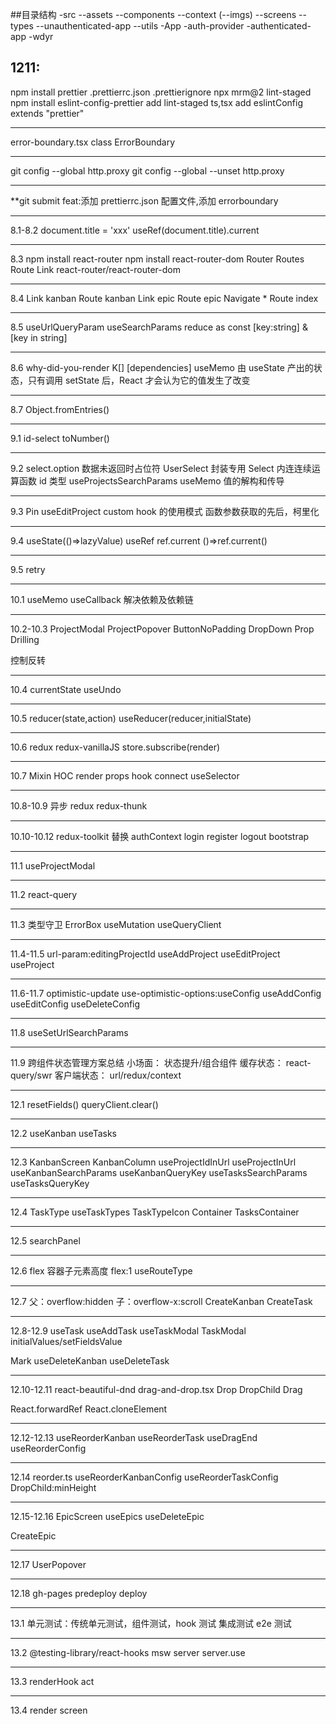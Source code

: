 ##目录结构
-src
--assets
--components
--context
(--imgs)
--screens
--types
--unauthenticated-app
--utils
-App
-auth-provider
-authenticated-app
-wdyr

## 1211:

npm install prettier
.prettierrc.json
.prettierignore
npx mrm@2 lint-staged
npm install eslint-config-prettier
add lint-staged ts,tsx
add eslintConfig extends "prettier"

---

error-boundary.tsx
class ErrorBoundary

---

git config --global http.proxy
git config --global --unset http.proxy

---

\*\*git submit feat:添加 prettierrc.json 配置文件,添加 errorboundary

---

8.1-8.2
document.title = 'xxx'
useRef(document.title).current

---

8.3
npm install react-router
npm install react-router-dom
Router Routes Route Link
react-router/react-router-dom

---

8.4
Link kanban
Route kanban
Link epic
Route epic
Navigate \*
Route index

---

8.5
useUrlQueryParam
useSearchParams
reduce
as const
[key:string] & [key in string]

---

8.6
why-did-you-render
K[]
[dependencies]
useMemo
由 useState 产出的状态，只有调用 setState 后，React 才会认为它的值发生了改变

---

8.7
Object.fromEntries()

---

9.1
id-select
toNumber()

---

9.2
select.option 数据未返回时占位符
UserSelect 封装专用 Select
内连连续运算函数
id 类型
useProjectsSearchParams
useMemo 值的解构和传导

---

9.3
Pin
useEditProject
custom hook 的使用模式
函数参数获取的先后，柯里化

---

9.4
useState(()=>lazyValue)
useRef
ref.current
()=>ref.current()

---

9.5
retry

---

10.1
useMemo
useCallback 解决依赖及依赖链

---

10.2-10.3
ProjectModal
ProjectPopover
ButtonNoPadding
DropDown
Prop Drilling

控制反转

---

10.4
currentState
useUndo

---

10.5
reducer(state,action)
useReducer(reducer,initialState)

---

10.6
redux
redux-vanillaJS
store.subscribe(render)

---

10.7
Mixin
HOC
render props
hook
connect
useSelector

---

10.8-10.9
异步 redux
redux-thunk

---

10.10-10.12
redux-toolkit
替换 authContext
login
register
logout
bootstrap

---

11.1
useProjectModal

---

11.2
react-query

---

11.3
类型守卫
ErrorBox
useMutation
useQueryClient

---

11.4-11.5
url-param:editingProjectId
useAddProject
useEditProject
useProject

---

11.6-11.7
optimistic-update
use-optimistic-options:useConfig
useAddConfig
useEditConfig
useDeleteConfig

---

11.8
useSetUrlSearchParams

---

11.9
跨组件状态管理方案总结
小场面：
状态提升/组合组件
缓存状态：
react-query/swr
客户端状态：
url/redux/context

---

12.1
resetFields()
queryClient.clear()

---

12.2
useKanban
useTasks

---

12.3
KanbanScreen
KanbanColumn
useProjectIdInUrl
useProjectInUrl
useKanbanSearchParams
useKanbanQueryKey
useTasksSearchParams
useTasksQueryKey

---

12.4
TaskType
useTaskTypes
TaskTypeIcon
Container
TasksContainer

---

12.5
searchPanel

---

12.6
flex 容器子元素高度
flex:1
useRouteType

---

12.7
父：overflow:hidden
子：overflow-x:scroll
CreateKanban
CreateTask

---

12.8-12.9
useTask
useAddTask
useTaskModal
TaskModal
initialValues/setFieldsValue

Mark
useDeleteKanban
useDeleteTask

---

12.10-12.11
react-beautiful-dnd
drag-and-drop.tsx
Drop
DropChild
Drag

React.forwardRef
React.cloneElement

---

12.12-12.13
useReorderKanban
useReorderTask
useDragEnd
useReorderConfig

---

12.14
reorder.ts
useReorderKanbanConfig
useReorderTaskConfig
DropChild:minHeight

---

12.15-12.16
EpicScreen
useEpics
useDeleteEpic

CreateEpic

---

12.17
UserPopover

---

12.18
gh-pages
predeploy
deploy

---

13.1
单元测试：传统单元测试，组件测试，hook 测试
集成测试
e2e 测试

---

13.2
@testing-library/react-hooks
msw
server
server.use

---

13.3
renderHook
act

---

13.4
render
screen
